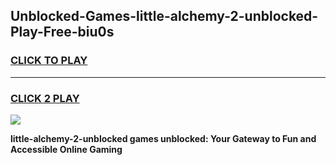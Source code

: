 
## Unblocked-Games-little-alchemy-2-unblocked-Play-Free-biu0s
<h3>
<a href="https://premium76.site?title=little-alchemy-2-unblocked&ref=18A1">CLICK TO PLAY</a></h3>
<hr>

<h3>
<a href="https://premium76.site?title=little-alchemy-2-unblocked&ref=18A1">CLICK 2 PLAY</a>
  
</h3>

<a href="https://premium76.site?title=little-alchemy-2-unblocked&ref=18A1"><img src="https://clearcache.store/games.png"></a>


**little-alchemy-2-unblocked games unblocked: Your Gateway to Fun and Accessible Online Gaming**
